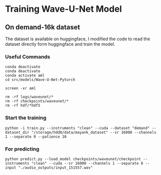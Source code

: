 
# Training Wave-U-Net Model

## On demand-16k dataset
The dataset is available on huggingface, I modified the code to read the dataset directly form huggingface and train the model.

### Useful Commands
```
conda deactivate
conda deactivate
conda activate aml
cd src/models/Wave-U-Net-Pytorch

screen -xr aml

rm -rf logs/waveunet/*
rm -rf checkpoints/waveunet/*
rm -rf hdf/*hdf5
```

### Start the training
```
python -i train.py --instruments "clean" --cuda --dataset "demand" --dataset_dir "/storage/hdd0/data/mayank_dataset" --sr 16000 --channels 1 --separate 0 --patience 10
```

### For predicting
```
python predict.py --load_model checkpoints/waveunet/checkpoint --instruments "clean" --cuda --sr 16000 --channels 1 --separate 0 --input "./audio_outputs/input_151557.wav"
```